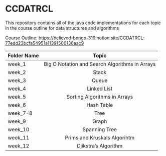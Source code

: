 # **CCDATRCL**

This repository contains all of the java code implementations for each topic in the course outline for data structures and algorithms

Course Outline: https://believed-bongo-319.notion.site/CCDATRCL-77edd23bcfa54951a11391500136aac9

| Folder Name | Topic |
| :---         |     :---:      |       
| week_1   | Big O Notation and Search Algorithms in Arrays |
| week_2   | Stack |
| week_3   | Queue |
| week_4   | Linked List |
| week_5  | Sorting Algorithms in Arrays |
| week_6   | Hash Table  |
| week_7-8   | Tree  |
| week_9   | Graph |
| week_10   | Spanning Tree |
| week_11   | Prims and Kruskals Algorihtm |
| week_12   | Djikstra’s Algorithm  |

